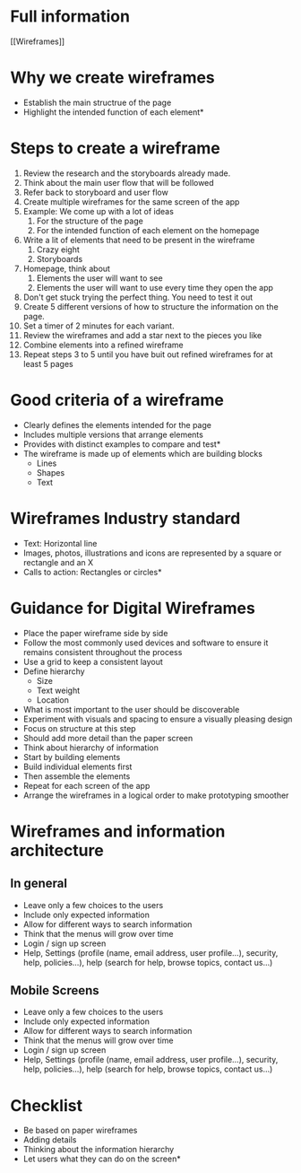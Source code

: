 # Full information
[[Wireframes]]

# Why we create wireframes
* Establish the main structrue of the page
* Highlight the intended function of each element*



# Steps to create a wireframe
1. Review the research and the storyboards already made. 
2. Think about the main user flow that will be followed
3. Refer back to storyboard and user flow
4. Create multiple wireframes for the same screen of the app
5. Example: We come up with a lot of ideas
	1. For the structure of the page
	2. For the intended function of each element on the homepage
6. Write a lit of elements that need to be present in the wireframe
	1. Crazy eight
	2. Storyboards
7. Homepage, think about
	1. Elements the user will want to see
	2. Elements the user will want to use every time they open the app
8. Don't get stuck trying the perfect thing. You need to test it out
9. Create 5 different versions of how to structure the information on the page. 
10. Set a timer of 2 minutes for each variant. 
11. Review the wireframes and add a star next to the pieces you like
12. Combine elements into a refined wireframe
13. Repeat steps 3 to 5 until you have buit out refined wireframes for at least 5 pages

# Good criteria of a wireframe
* Clearly defines the elements intended for the page
* Includes multiple versions that arrange elements
* Provides with distinct examples to compare and test*
* The wireframe is made up of elements which are building blocks
	* Lines
	* Shapes
	* Text

# Wireframes Industry standard
* Text: Horizontal line
* Images, photos, illustrations and icons are represented by a square or rectangle and an X
* Calls to action: Rectangles or circles*

# Guidance for Digital Wireframes
* Place the paper wireframe side by side
* Follow the most commonly used devices and software to ensure it remains consistent throughout the process
* Use a grid to keep a consistent layout
* Define hierarchy
	* Size
	* Text weight
	* Location
* What is most important to the user should be discoverable
* Experiment with visuals and spacing to ensure a visually pleasing design
* Focus on structure at this step
* Should add more detail than the paper screen
* Think about hierarchy of information
* Start by building elements
* Build individual elements first
* Then assemble the elements
* Repeat for each screen of the app
* Arrange the wireframes in a logical order to make prototyping smoother

# Wireframes and information architecture
## In general
- Leave only a few choices to the users
- Include only expected information
- Allow for different ways to search information 
- Think that the menus will grow over time
- Login / sign up screen
- Help, Settings (profile (name, email address, user profile…), security, help, policies…), help (search for help, browse topics, contact us…)

## Mobile Screens
- Leave only a few choices to the users
- Include only expected information
- Allow for different ways to search information 
- Think that the menus will grow over time
- Login / sign up screen
- Help, Settings (profile (name, email address, user profile…), security, help, policies…), help (search for help, browse topics, contact us…)

# Checklist
* Be based on paper wireframes
* Adding details
* Thinking about the information hierarchy
* Let users what they can do on the screen*